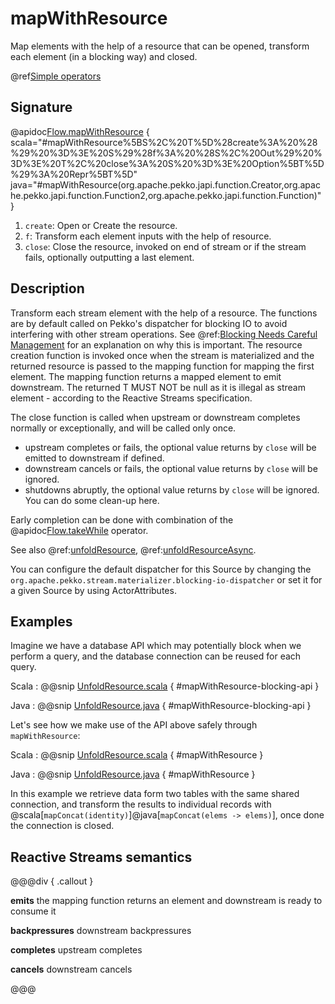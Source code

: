 # mapWithResource

Map elements with the help of a resource that can be opened, transform each element (in a blocking way) and closed.

@ref[Simple operators](../index.md#simple-operators)

## Signature

@apidoc[Flow.mapWithResource](Flow) { scala="#mapWithResource%5BS%2C%20T%5D%28create%3A%20%28%29%20%3D%3E%20S%29%28f%3A%20%28S%2C%20Out%29%20%3D%3E%20T%2C%20close%3A%20S%20%3D%3E%20Option%5BT%5D%29%3A%20Repr%5BT%5D" java="#mapWithResource(org.apache.pekko.japi.function.Creator,org.apache.pekko.japi.function.Function2,org.apache.pekko.japi.function.Function)" }
1. `create`: Open or Create the resource.
2. `f`: Transform each element inputs with the help of resource.
3. `close`: Close the resource, invoked on end of stream or if the stream fails, optionally outputting a last element.

## Description

Transform each stream element with the help of a resource.
The functions are by default called on Pekko's dispatcher for blocking IO to avoid interfering with other stream operations.
See @ref:[Blocking Needs Careful Management](../../../typed/dispatchers.md#blocking-needs-careful-management) for an explanation on why this is important.
The resource creation function is invoked once when the stream is materialized and the returned resource is passed to the mapping function for mapping the first element. The mapping function returns a mapped element to emit downstream. The returned T MUST NOT be null as it is illegal as stream element - according to the Reactive Streams specification.

The close function is called when upstream or downstream completes normally or exceptionally, and will be called only once.
- upstream completes or fails, the optional value returns by `close` will be emitted to downstream if defined.
- downstream cancels or fails, the optional value returns by `close` will be ignored.
- shutdowns abruptly, the optional value returns by `close` will be ignored.  
  You can do some clean-up here.

Early completion can be done with combination of the @apidoc[Flow.takeWhile](Flow) operator.

See also @ref:[unfoldResource](../Source/unfoldResource.md), @ref:[unfoldResourceAsync](../Source/unfoldResourceAsync.md).

You can configure the default dispatcher for this Source by changing the `org.apache.pekko.stream.materializer.blocking-io-dispatcher`
or set it for a given Source by using ActorAttributes.

## Examples

Imagine we have a database API which may potentially block when we perform a query,
and the database connection can be reused for each query.

Scala
:   @@snip [UnfoldResource.scala](/docs/src/test/scala/docs/stream/operators/sourceorflow/MapWithResource.scala) { #mapWithResource-blocking-api }

Java
:   @@snip [UnfoldResource.java](/docs/src/test/java/jdocs/stream/operators/sourceorflow/MapWithResource.java) { #mapWithResource-blocking-api }

Let's see how we make use of the API above safely through `mapWithResource`:

Scala
:   @@snip [UnfoldResource.scala](/docs/src/test/scala/docs/stream/operators/sourceorflow/MapWithResource.scala) { #mapWithResource }

Java
:   @@snip [UnfoldResource.java](/docs/src/test/java/jdocs/stream/operators/sourceorflow/MapWithResource.java) { #mapWithResource }

In this example we retrieve data form two tables with the same shared connection, and transform the results
to individual records with @scala[`mapConcat(identity)`]@java[`mapConcat(elems -> elems)`], once done the connection is closed.


## Reactive Streams semantics

@@@div { .callout }

**emits** the mapping function returns an element and downstream is ready to consume it

**backpressures** downstream backpressures

**completes** upstream completes

**cancels** downstream cancels

@@@